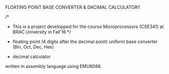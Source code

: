FLOATING POINT BASE CONVERTER & DACIMAL CALCULATOR!!

/*
 * This is a project developped for the course Microprocessors (CSE341) at BRAC University in Fall'16
*/


* floating point (4 digits after the decimal point) uniform base converter (Bin, Oct, Dec, Hex) 
* decimal calculator

written in assembly language using EMU8086.

